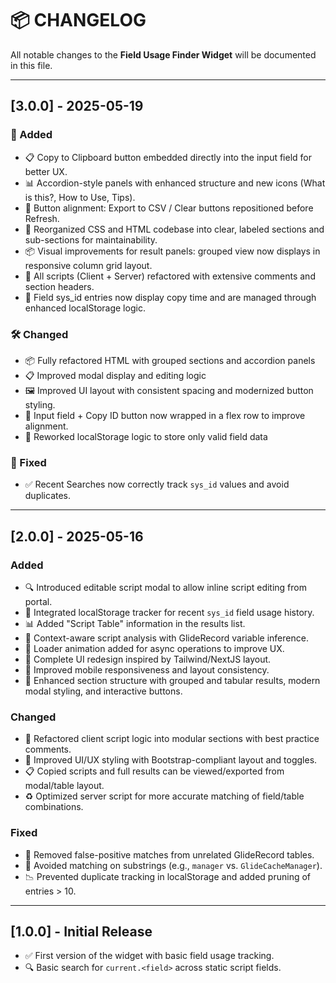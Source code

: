 # 📦 CHANGELOG

All notable changes to the **Field Usage Finder Widget** will be documented in this file.

---

## [3.0.0] - 2025-05-19

### 🧩 Added
- 📋 Copy to Clipboard button embedded directly into the input field for better UX.
- 📊 Accordion-style panels with enhanced structure and new icons (What is this?, How to Use, Tips).
- 🔄 Button alignment: Export to CSV / Clear buttons repositioned before Refresh.
- 📜 Reorganized CSS and HTML codebase into clear, labeled sections and sub-sections for maintainability.
- 📦 Visual improvements for result panels: grouped view now displays in responsive column grid layout.
- 🧠 All scripts (Client + Server) refactored with extensive comments and section headers.
- 🧪 Field sys_id entries now display copy time and are managed through enhanced localStorage logic.

### 🛠️ Changed
- 📦 Fully refactored HTML with grouped sections and accordion panels
- 📋 Improved modal display and editing logic
- 🖼️ Improved UI layout with consistent spacing and modernized button styling.
- 🧱 Input field + Copy ID button now wrapped in a flex row to improve alignment.
- 🧪 Reworked localStorage logic to store only valid field data

### 🐛 Fixed
- ✅ Recent Searches now correctly track `sys_id` values and avoid duplicates.

---

## [2.0.0] - 2025-05-16
### Added
- 🔍 Introduced editable script modal to allow inline script editing from portal.
- 💾 Integrated localStorage tracker for recent `sys_id` field usage history.
- 📊 Added "Script Table" information in the results list.
- 🧠 Context-aware script analysis with GlideRecord variable inference.
- 🧪 Loader animation added for async operations to improve UX.
- 💅 Complete UI redesign inspired by Tailwind/NextJS layout.
- 📱 Improved mobile responsiveness and layout consistency.
- 🧩 Enhanced section structure with grouped and tabular results, modern modal styling, and interactive buttons.

### Changed
- 🔁 Refactored client script logic into modular sections with best practice comments.
- 🎨 Improved UI/UX styling with Bootstrap-compliant layout and toggles.
- 📋 Copied scripts and full results can be viewed/exported from modal/table layout.
- ♻️ Optimized server script for more accurate matching of field/table combinations.

### Fixed
- 🐞 Removed false-positive matches from unrelated GlideRecord tables.
- 🚫 Avoided matching on substrings (e.g., `manager` vs. `GlideCacheManager`).
- 📉 Prevented duplicate tracking in localStorage and added pruning of entries > 10.

---

## [1.0.0] - Initial Release
- ✅ First version of the widget with basic field usage tracking.
- 🔍 Basic search for `current.<field>` across static script fields.